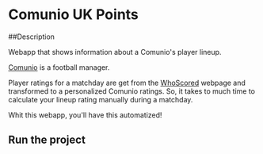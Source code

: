 # Comunio UK Points

##Description

Webapp that shows information about a Comunio's player lineup.

[Comunio](http://www.comunio.co.uk) is a football manager.

Player ratings for a matchday are get from the [WhoScored](http://www.whoscored.com) webpage and transformed to a personalized Comunio ratings. So, it takes to much time to calculate your lineup rating manually during a matchday.

Whit this webapp, you'll have this automatized!


## Run the project
